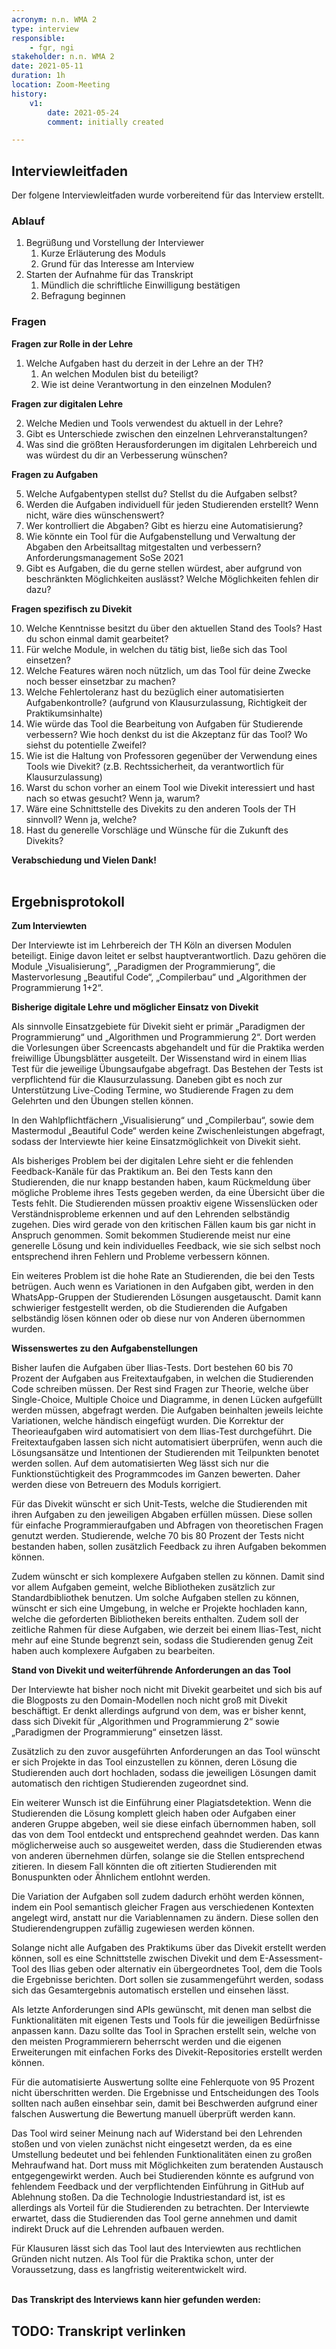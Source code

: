 ```yaml
---
acronym: n.n. WMA 2
type: interview
responsible: 
    - fgr, ngi
stakeholder: n.n. WMA 2
date: 2021-05-11
duration: 1h
location: Zoom-Meeting
history:
    v1:
        date: 2021-05-24
        comment: initially created

---
```

## Interviewleitfaden

Der folgene Interviewleitfaden wurde vorbereitend für das Interview erstellt. 

### Ablauf

1. Begrüßung und Vorstellung der Interviewer
    1. Kurze Erläuterung des Moduls
    2. Grund für das Interesse am Interview
2. Starten der Aufnahme für das Transkript
    1. Mündlich die schriftliche Einwilligung bestätigen
    2. Befragung beginnen

### Fragen

**Fragen zur Rolle in der Lehre**

1. Welche Aufgaben hast du derzeit in der Lehre an der TH?
    1. An welchen Modulen bist du beteiligt?
    2. Wie ist deine Verantwortung in den einzelnen Modulen?

**Fragen zur digitalen Lehre**

2. Welche Medien und Tools verwendest du aktuell in der Lehre?
3. Gibt es Unterschiede zwischen den einzelnen Lehrveranstaltungen?
4. Was sind die größten Herausforderungen im digitalen Lehrbereich und was würdest du dir an Verbesserung wünschen?

**Fragen zu Aufgaben**

5. Welche Aufgabentypen stellst du? Stellst du die Aufgaben selbst?
6. Werden die Aufgaben individuell für jeden Studierenden erstellt? Wenn nicht, wäre dies wünschenswert?
7. Wer kontrolliert die Abgaben? Gibt es hierzu eine Automatisierung?
8. Wie könnte ein Tool für die Aufgabenstellung und Verwaltung der Abgaben den Arbeitsalltag mitgestalten und verbessern?Anforderungsmanagement SoSe 2021
9. Gibt es Aufgaben, die du gerne stellen würdest, aber aufgrund von beschränkten Möglichkeiten auslässt? Welche Möglichkeiten fehlen dir dazu?

**Fragen spezifisch zu Divekit**

10. Welche Kenntnisse besitzt du über den aktuellen Stand des Tools? Hast du schon einmal 
damit gearbeitet?
11. Für welche Module, in welchen du tätig bist, ließe sich das Tool einsetzen?
12. Welche Features wären noch nützlich, um das Tool für deine Zwecke noch besser einsetzbar zu machen?
13. Welche Fehlertoleranz hast du bezüglich einer automatisierten Aufgabenkontrolle? (aufgrund von Klausurzulassung, Richtigkeit der Praktikumsinhalte)
14. Wie würde das Tool die Bearbeitung von Aufgaben für Studierende verbessern? Wie hoch denkst du ist die Akzeptanz für das Tool? Wo siehst du potentielle Zweifel?
15. Wie ist die Haltung von Professoren gegenüber der Verwendung eines Tools wie Divekit? (z.B. Rechtssicherheit, da verantwortlich für Klausurzulassung)
16. Warst du schon vorher an einem Tool wie Divekit interessiert und hast nach so etwas gesucht? Wenn ja, warum?
17. Wäre eine Schnittstelle des Divekits zu den anderen Tools der TH sinnvoll? Wenn ja, welche?
18. Hast du generelle Vorschläge und Wünsche für die Zukunft des Divekits?

**Verabschiedung und Vielen Dank!**
<br>
<br>


## Ergebnisprotokoll

**Zum Interviewten**

Der Interviewte ist im Lehrbereich der TH Köln an diversen Modulen beteiligt. Einige davon leitet er selbst hauptverantwortlich. Dazu gehören die Module „Visualisierung“, „Paradigmen der Programmierung“, die Mastervorlesung „Beautiful Code“, „Compilerbau“ und „Algorithmen der Programmierung 1+2“.

**Bisherige digitale Lehre und möglicher Einsatz von Divekit**

Als sinnvolle Einsatzgebiete für Divekit sieht er primär „Paradigmen der Programmierung“ und „Algorithmen und Programmierung 2“. Dort werden die Vorlesungen über Screencasts abgehandelt und für die Praktika werden freiwillige Übungsblätter ausgeteilt. Der Wissenstand wird in einem Ilias Test für die jeweilige Übungsaufgabe abgefragt. Das Bestehen der Tests ist verpflichtend für die Klausurzulassung. Daneben gibt es noch zur Unterstützung Live-Coding Termine, wo Studierende Fragen zu dem Gelehrten und den Übungen stellen können.<br>

In den Wahlpflichtfächern „Visualisierung“ und „Compilerbau“, sowie dem Mastermodul „Beautiful Code“ werden keine Zwischenleistungen abgefragt, sodass der Interviewte hier keine Einsatzmöglichkeit von Divekit sieht.<br>

Als bisheriges Problem bei der digitalen Lehre sieht er die fehlenden Feedback-Kanäle für das Praktikum an. Bei den Tests kann den Studierenden, die nur knapp bestanden haben, kaum Rückmeldung über mögliche Probleme ihres Tests gegeben werden, da eine Übersicht über die Tests fehlt. Die Studierenden müssen proaktiv eigene Wissenslücken oder Verständnisprobleme erkennen und auf den Lehrenden selbständig zugehen. Dies wird gerade von den kritischen Fällen kaum bis gar nicht in Anspruch genommen. Somit bekommen Studierende meist nur eine generelle Lösung und kein individuelles Feedback, wie sie sich selbst noch entsprechend ihren Fehlern und Probleme verbessern können.<br>

Ein weiteres Problem ist die hohe Rate an Studierenden, die bei den Tests betrügen. Auch wenn es Variationen in den Aufgaben gibt, werden in den WhatsApp-Gruppen der Studierenden Lösungen ausgetauscht. Damit kann schwieriger festgestellt werden, ob die Studierenden die Aufgaben selbständig lösen können oder ob diese nur von Anderen übernommen wurden.

**Wissenswertes zu den Aufgabenstellungen**

Bisher laufen die Aufgaben über Ilias-Tests. Dort bestehen 60 bis 70 Prozent der Aufgaben aus Freitextaufgaben, in welchen die Studierenden Code schreiben müssen. Der Rest sind Fragen zur Theorie, welche über Single-Choice, Multiple Choice und Diagramme, in denen Lücken aufgefüllt werden müssen, abgefragt werden. Die Aufgaben beinhalten jeweils leichte Variationen, welche händisch eingefügt wurden. Die Korrektur der Theorieaufgaben wird automatisiert von dem Ilias-Test durchgeführt. Die Freitextaufgaben lassen sich nicht automatisiert überprüfen, wenn auch die Lösungsansätze und Intentionen der Studierenden mit Teilpunkten benotet werden sollen. Auf dem automatisierten Weg lässt sich nur die Funktionstüchtigkeit des Programmcodes im Ganzen bewerten. Daher werden diese von Betreuern des Moduls korrigiert. <br>

Für das Divekit wünscht er sich Unit-Tests, welche die Studierenden mit ihren Aufgaben zu den jeweiligen Abgaben erfüllen müssen. Diese sollen für einfache Programmieraufgaben und Abfragen von theoretischen Fragen genutzt werden. Studierende, welche 70 bis 80 Prozent der Tests nicht bestanden haben, sollen zusätzlich Feedback zu ihren Aufgaben bekommen können.<br>

Zudem wünscht er sich komplexere Aufgaben stellen zu können. Damit sind vor allem Aufgaben gemeint, welche Bibliotheken zusätzlich zur Standardbibliothek benutzen. Um solche Aufgaben stellen zu können, wünscht er sich eine Umgebung, in welche er Projekte hochladen kann, welche die geforderten Bibliotheken bereits enthalten. Zudem soll der zeitliche Rahmen für diese Aufgaben, wie derzeit bei einem Ilias-Test, nicht mehr auf eine Stunde begrenzt sein, sodass die Studierenden genug Zeit haben auch komplexere Aufgaben zu bearbeiten.

**Stand von Divekit und weiterführende Anforderungen an das Tool**

Der Interviewte hat bisher noch nicht mit Divekit gearbeitet und sich bis auf die Blogposts zu den Domain-Modellen noch nicht groß mit Divekit beschäftigt. Er denkt allerdings aufgrund von dem, was er bisher kennt, dass sich Divekit für „Algorithmen und Programmierung 2“ sowie „Paradigmen der Programmierung“ einsetzen lässt.<br>

Zusätzlich zu den zuvor ausgeführten Anforderungen an das Tool wünscht er sich Projekte in das Tool einzustellen zu können, deren Lösung die Studierenden auch dort hochladen, sodass die jeweiligen Lösungen damit automatisch den richtigen Studierenden zugeordnet sind.<br>

Ein weiterer Wunsch ist die Einführung einer Plagiatsdetektion. Wenn die Studierenden die Lösung komplett gleich haben oder Aufgaben einer anderen Gruppe abgeben, weil sie diese einfach übernommen haben, soll das von dem Tool entdeckt und entsprechend geahndet werden. Das kann möglicherweise auch so ausgeweitet werden, dass die Studierenden etwas von anderen übernehmen dürfen, solange sie die Stellen entsprechend zitieren. In diesem Fall könnten die oft zitierten Studierenden mit Bonuspunkten oder Ähnlichem entlohnt werden.<br>

Die Variation der Aufgaben soll zudem dadurch erhöht werden können, indem ein Pool semantisch gleicher Fragen aus verschiedenen Kontexten angelegt wird, anstatt nur die Variablennamen zu ändern. Diese sollen den Studierendengruppen zufällig zugewiesen werden können.<br>

Solange nicht alle Aufgaben des Praktikums über das Divekit erstellt werden können, soll es eine Schnittstelle zwischen Divekit und dem E-Assessment-Tool des Ilias geben oder alternativ ein übergeordnetes Tool, dem die Tools die Ergebnisse berichten. Dort sollen sie zusammengeführt werden, sodass sich das Gesamtergebnis automatisch erstellen und einsehen lässt.<br>

Als letzte Anforderungen sind APIs gewünscht, mit denen man selbst die Funktionalitäten mit eigenen Tests und Tools für die jeweiligen Bedürfnisse anpassen kann. Dazu sollte das Tool in Sprachen erstellt sein, welche von den meisten Programmierern beherrscht werden und die eigenen Erweiterungen mit einfachen Forks des Divekit-Repositories erstellt werden können.<br>

Für die automatisierte Auswertung sollte eine Fehlerquote von 95 Prozent nicht überschritten werden. Die Ergebnisse und Entscheidungen des Tools sollten nach außen einsehbar sein, damit bei Beschwerden aufgrund einer falschen Auswertung die Bewertung manuell überprüft werden kann.<br>

Das Tool wird seiner Meinung nach auf Widerstand bei den Lehrenden stoßen und von vielen zunächst nicht eingesetzt werden, da es eine Umstellung bedeutet und bei fehlenden Funktionalitäten einen zu großen Mehraufwand hat. Dort muss mit Möglichkeiten zum beratenden Austausch entgegengewirkt werden. Auch bei Studierenden könnte es aufgrund von fehlendem Feedback und der verpflichtenden Einführung in GitHub auf Ablehnung stoßen. Da die Technologie Industriestandard ist, ist es allerdings als Vorteil für die Studierenden zu betrachten. Der Interviewte erwartet, dass die Studierenden das Tool gerne annehmen und damit indirekt Druck auf die Lehrenden aufbauen werden.<br>

Für Klausuren lässt sich das Tool laut des Interviewten aus rechtlichen Gründen nicht nutzen. Als Tool für die Praktika schon, unter der Voraussetzung, dass es langfristig weiterentwickelt wird. 
<br>
<br>


**Das Transkript des Interviews kann hier gefunden werden:**

## TODO: Transkript verlinken